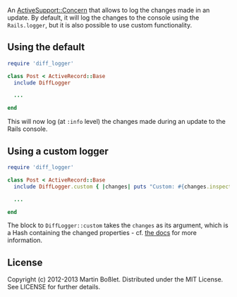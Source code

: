An [ActiveSupport::Concern](http://api.rubyonrails.org/classes/ActiveSupport/Concern.html) that
allows to log the changes made in an update. By default, it will log the changes to the console
using the `Rails.logger`, but it is also possible to use custom functionality.

## Using the default

```ruby
require 'diff_logger'

class Post < ActiveRecord::Base
  include DiffLogger

  ...

end
```

This will now log (at `:info` level) the changes made during an update to the Rails console.


## Using a custom logger

```ruby
require 'diff_logger'

class Post < ActiveRecord::Base
  include DiffLogger.custom { |changes| puts "Custom: #{changes.inspect}" }

  ...

end
```

The block to `DiffLogger::custom` takes the `changes` as its argument, which is a
Hash containing the changed properties - cf. 
[the docs](http://api.rubyonrails.org/classes/ActiveModel/Dirty.html#method-i-changes)
for more information.

## License

Copyright (c) 2012-2013 Martin Boßlet. Distributed under the MIT License. See LICENSE for 
further details.

